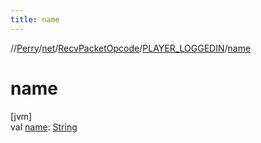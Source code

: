 ```yaml
---
title: name
---
```

//[Perry](../../../../index.html)/[net](../../index.html)/[RecvPacketOpcode](../index.html)/[PLAYER_LOGGEDIN](index.html)/[name](name.html)



# name



[jvm]\
val [name](name.html): [String](https://kotlinlang.org/api/latest/jvm/stdlib/kotlin/-string/index.html)




